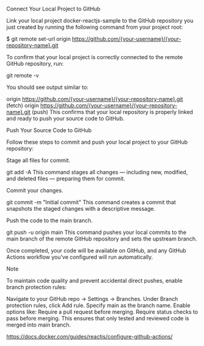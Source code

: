 Connect Your Local Project to GitHub

Link your local project docker-reactjs-sample to the GitHub repository you just created by running the following command from your project root:

   $ git remote set-url origin https://github.com/{your-username}/{your-repository-name}.git
   
To confirm that your local project is correctly connected to the remote GitHub repository, run:


 git remote -v
 
You should see output similar to:


origin  https://github.com/{your-username}/{your-repository-name}.git (fetch)
origin  https://github.com/{your-username}/{your-repository-name}.git (push)
This confirms that your local repository is properly linked and ready to push your source code to GitHub.

Push Your Source Code to GitHub

Follow these steps to commit and push your local project to your GitHub repository:

Stage all files for commit.


 git add -A
This command stages all changes — including new, modified, and deleted files — preparing them for commit.

Commit your changes.


 git commit -m "Initial commit"
This command creates a commit that snapshots the staged changes with a descriptive message.

Push the code to the main branch.


 git push -u origin main
This command pushes your local commits to the main branch of the remote GitHub repository and sets the upstream branch.

Once completed, your code will be available on GitHub, and any GitHub Actions workflow you’ve configured will run automatically.

Note


To maintain code quality and prevent accidental direct pushes, enable branch protection rules:

Navigate to your GitHub repo → Settings → Branches.
Under Branch protection rules, click Add rule.
Specify main as the branch name.
Enable options like:
Require a pull request before merging.
Require status checks to pass before merging.
This ensures that only tested and reviewed code is merged into main branch.

https://docs.docker.com/guides/reactjs/configure-github-actions/